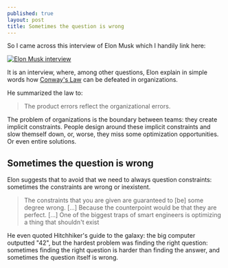 ```yaml
---
published: true
layout: post
title: Sometimes the question is wrong
---
```


So I came across this interview of Elon Musk which I handily link here:

[![Elon Musk interview](https://img.youtube.com/vi/cIQ36Kt7UVg/0.jpg)](https://www.youtube.com/watch?v=cIQ36Kt7UVg)

It is an interview, where, among other questions, Elon explain in simple words how [Conway's Law](https://en.wikipedia.org/wiki/Conway%27s_law)
can be defeated in organizations.

He summarized the law to:

> The product errors reflect the organizational errors.

The problem of organizations is the boundary between teams: they create implicit constraints. 
People design around these implicit constraints and slow themself down, or, worse, they miss some optimization opportunities. Or even entire solutions.

## Sometimes the question is wrong

Elon suggests that to avoid that we need to always question constraints: sometimes the constraints are wrong or inexistent.

> The constraints that you are given are guaranteed to [be] some degree wrong. [...] Because the counterpoint would be that they are perfect.
> [...] One of the biggest traps of smart engineers is optimizing a thing that shouldn't exist

He even quoted Hitchhiker's guide to the galaxy: the big computer outputted "42",
but the hardest problem was finding the right question: sometimes finding the right question is harder than finding the answer, and sometimes the question itself is wrong.
